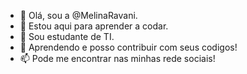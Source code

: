 - 👋 Olá, sou a  @MelinaRavani.
- 👀 Estou  aqui para aprender a codar.
- 🌱 Sou estudante de TI.
- 💞️ Aprendendo e posso contribuir com seus codigos!
- 📫 Pode me encontrar nas minhas rede sociais!


<!---
MelinaRavani/MelinaRavani is a ✨ special ✨ repository because its `README.md` (this file) appears on your GitHub profile.
You can click the Preview link to take a look at your changes.
--->
